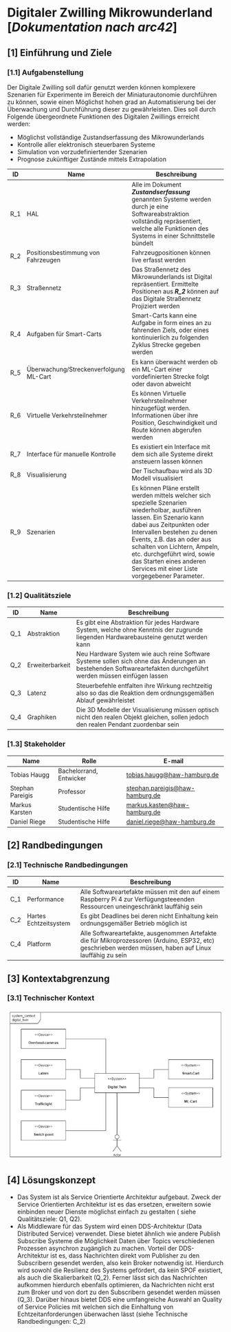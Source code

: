 # **Digitaler Zwilling Mikrowunderland** <br> [*Dokumentation nach arc42*]

## [1] Einführung und Ziele
### [1.1] Aufgabenstellung
Der Digitale Zwilling soll dafür genutzt werden können komplexere Szenarien für Experimente im Bereich der Miniaturautonomie durchführen zu können, sowie einen Möglichst hohen grad an Automatisierung bei der Überwachung und Durchführung dieser zu gewährleisten.
Dies soll durch Folgende übergeordnete Funktionen des Digitalen Zwillings erreicht werden:
* Möglichst vollständige Zustandserfassung des Mikrowunderlands
* Kontrolle aller elektronisch steuerbaren Systeme
* Simulation von vorzudefiniertender Szenarien
* Prognose zukünftiger Zustände mittels Extrapolation

| ID | Name | Beschreibung|
|---|---|---|
| R_1 | HAL | Alle im Dokument ***Zustandserfassung*** genannten Systeme werden durch je eine Softwareabstraktion vollständig repräsentiert, welche alle Funktionen des Systems in einer Schnittstelle bündelt
| R_2 | Positionsbestimmung von Fahrzeugen | Fahrzeugpositionen können live erfasst werden
| R_3 | Straßennetz | Das Straßennetz des Mikrowunderlands ist Digital repräsentiert. Ermittelte Positionen aus ***R_2*** können auf das Digitale Straßennetz Projiziert werden
| R_4 | Aufgaben für Smart-Carts | Smart-Carts kann eine Aufgabe in form eines an zu fahrenden Ziels, oder eines kontinuierlich zu folgenden Zyklus Strecke gegeben werden
| R_5 | Überwachung/Streckenverfolgung ML-Cart | Es kann überwacht werden ob ein ML-Cart einer vordefinierten Strecke folgt oder davon abweicht
| R_6 | Virtuelle Verkehrsteilnehmer | Es können Virtuelle Verkehrsteilnehmer hinzugefügt werden. Informationen über ihre Position, Geschwindigkeit und Route können abgerufen werden
| R_7 | Interface für manuelle Kontrolle | Es existiert ein Interface mit dem sich alle Systeme direkt ansteuern lassen können
| R_8 | Visualisierung | Der Tischaufbau wird als 3D Modell visualisiert 
| R_9 | Szenarien | Es können Pläne erstellt werden mittels welcher sich spezielle Szenarien wiederholbar, ausführen lassen. Ein Szenario kann dabei aus Zeitpunkten oder Intervallen bestehen zu denen Events, z.B. das an oder aus schalten von Lichtern, Ampeln, etc. durchgeführt wird, sowie das Starten eines anderen Services mit einer Liste vorgegebener Parameter.
### [1.2] Qualitätsziele
| ID | Name | Beschreibung |
|---|---|---|
| Q_1 | Abstraktion | Es gibt eine Abstraktion für jedes Hardware System, welche ohne Kenntnis der zugrunde liegenden Hardwarebausteine genutzt werden kann
| Q_2 | Erweiterbarkeit | Neu Hardware System wie auch reine Software Systeme sollen sich ohne das Änderungen an bestehenden Softwareartefakten durchgeführt werden müssen einfügen lassen
| Q_3 | Latenz | Steuerbefehle entfalten ihre Wirkung rechtzeitig also so das die Reaktion dem ordnungsgemäßen Ablauf gewährleistet
| Q_4 | Graphiken | Die 3D Modelle der Visualisierung müssen optisch nicht den realen Objekt gleichen, sollen jedoch den realen Pendant zuordenbar sein
### [1.3] Stakeholder
| Name | Rolle | E-mail |
|---|---|---|
Tobias Haugg     | Bachelorrand, Entwicker | tobias.haugg@haw-hamburg.de
Stephan Pareigis | Professor               | stephan.pareigis@haw-hamburg.de
Markus Karsten   | Studentische Hilfe      | markus.kasten@haw-hamburg.de
Daniel Riege   | Studentische Hilfe      | daniel.riege@haw-hamburg.de

## [2] Randbedingungen
### [2.1] Technische Randbedingungen
| ID | Name | Beschreibung |
|---|---|---|
| C_1 | Performance | Alle Softwareartefakte müssen mit den auf einem Raspberry Pi 4 zur Verfügungsteeenden Ressourcen uneingeschränkt lauffähig sein
| C_2 | Hartes Echtzeitsystem | Es gibt Deadlines bei deren nicht Einhaltung kein ordnungsgemäßer Betrieb möglich ist
| C_4 | Platform | Alle Softwareartefakte, ausgenommen Artefakte die für Mikroprozessoren (Arduino, ESP32, etc) geschrieben werden müssen, haben auf Linux lauffähig zu sein
## [3] Kontextabgrenzung
### [3.1] Technischer Kontext
![Alt-Text](/documentation/Systemkontext_DigitalerZwilling.jpg)

## [4] Lösungskonzept
- Das System ist als Service Orientierte Architektur aufgebaut. Zweck der Service Orientierten Architektur ist es das ersetzen, erweitern sowie einbinden neuer Dienste möglichst einfach zu gestalten ( siehe Qualitätsziele: Q1, Q2).
- Als Middleware für das System wird einen DDS-Architektur (Data Distributed Service) verwendet. Diese bietet ähnlich wie andere Publish Subscribe Systeme die Möglichkeit Daten über Topics verschiedenen Prozessen asynchron zugänglich zu machen. Vorteil der DDS-Architektur ist es, dass Nachrichten direkt vom Publisher zu den Subscribern gesendet werden, also kein Broker notwendig ist. Hierdurch wird sowohl die Resilienz des Systems gefördert, da kein SPOF existiert, als auch die Skalierbarkeit (Q_2). Ferner lässt sich das Nachrichten aufkommen hierdurch ebenfalls optimieren, da Nachrichten nicht erst zum Broker und von dort zu den Subscribern gesendet werden müssen (Q_3). Darüber hinaus bietet DDS eine umfangreiche Auswahl an Quality of Service Policies mit welchen sich die Einhaltung von Echtzeitanforderungen überwachen lässt (siehe Technische Randbedingungen: C_2)
